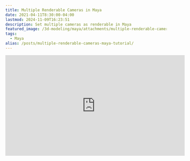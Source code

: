 ```yaml
---
title: Multiple Renderable Cameras in Maya
date: 2021-04-11T8:30:00-04:00
lastmod: 2024-11-09T16:23:51
description: Set multiple cameras as renderable in Maya
featured_image: /3d-modeling/maya/attachments/multiple-renderable-cameras-maya.jpg
tags:
  - Maya
alias: /posts/multiple-renderable-cameras-maya-tutorial/
---
```


<div class="iframe-16-9-container">
<iframe class="youTubeIframe" width="560" height="315" src="https://www.youtube.com/embed/g0btNU7YPUo?rel=0" title="YouTube video player" frameborder="0" allow="accelerometer; autoplay; clipboard-write; encrypted-media; gyroscope; picture-in-picture; web-share" allowfullscreen></iframe>
</div>
